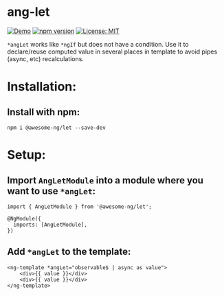 # ang-let

[![Demo](https://img.shields.io/badge/demo-stackblitz-green)](https://stackblitz.com/edit/ang-let)
[![npm version](https://img.shields.io/npm/v/@awesome-ng/let.svg)](https://npmjs.com/package/@awesome-ng/let)
[![License: MIT](https://img.shields.io/badge/License-MIT-green.svg)](https://opensource.org/licenses/MIT)

`*angLet` works like `*ngIf` but does not have a condition. Use it to declare/reuse computed value in several places in template to avoid pipes (async, etc) recalculations.

# Installation:
## Install with npm:
```
npm i @awesome-ng/let --save-dev
```

# Setup:

## Import `AngLetModule` into a module where you want to use `*angLet`:
```
import { AngLetModule } from '@awesome-ng/let';

@NgModule({
  imports: [AngLetModule],
})
```

## Add `*angLet` to the template:
```
<ng-template *angLet="observable$ | async as value">
    <div>{{ value }}</div>
    <div>{{ value }}</div>
</ng-template>
```